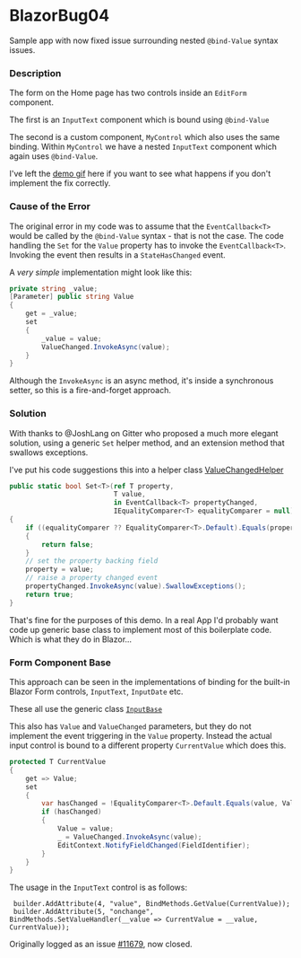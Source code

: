 # BlazorBug04
Sample app with now fixed issue surrounding nested `@bind-Value` syntax issues.

### Description

The form on the Home page has two controls inside an `EditForm` component.

The first is an `InputText` component which is bound using `@bind-Value`

The second is a custom component, `MyControl` which also uses the same binding.
Within `MyControl` we have a nested `InputText` component which again uses
`@bind-Value`.

I've left the [demo gif](BlazorBug04.gif) here if you want to see what happens if
you don't implement the fix correctly.


### Cause of the Error

The original error in my code was to assume that the `EventCallback<T>` would be 
called by the `@bind-Value` syntax - that is not the case. The code handling the 
`Set` for the `Value` property has to invoke the `EventCallback<T>`. Invoking 
the event then results in a `StateHasChanged` event.

A *very simple* implementation might look like this:
```cs
private string _value;
[Parameter] public string Value
{
    get = _value;
    set 
    {
        _value = value;
        ValueChanged.InvokeAsync(value);
    }
}
```
Although the `InvokeAsync` is an async method, it's inside a synchronous setter, so this is 
a fire-and-forget approach.

### Solution

With thanks to @JoshLang on Gitter who proposed a much more elegant solution, using a generic `Set` 
helper method, and an extension method that swallows exceptions. 

I've put his code suggestions this into a helper class [ValueChangedHelper](https://github.com/conficient/BlazorBug04/blob/master/BlazorBug04/Shared/ValueChangedHelper.cs)
```cs
public static bool Set<T>(ref T property,
                          T value,
                          in EventCallback<T> propertyChanged,
                          IEqualityComparer<T> equalityComparer = null)
{
    if ((equalityComparer ?? EqualityComparer<T>.Default).Equals(property, value))
    {
        return false;
    }
    // set the property backing field
    property = value;
    // raise a property changed event
    propertyChanged.InvokeAsync(value).SwallowExceptions();
    return true;
}
```
That's fine for the purposes of this demo. In a real App I'd probably want 
code up generic base class to implement most of this boilerplate code. Which 
is what they do in Blazor... 

### Form Component Base

This approach can be seen in the implementations of binding for the built-in
Blazor Form controls, `InputText`, `InputDate` etc.

These all use the generic class [`InputBase`](https://github.com/aspnet/AspNetCore/blob/master/src/Components/Components/src/Forms/InputComponents/InputBase.cs)

This also has `Value` and `ValueChanged` parameters, but they do not implement the 
event triggering in the `Value` property. Instead the actual input control is bound
to a different property `CurrentValue` which does this. 
```cs
protected T CurrentValue 
{ 
    get => Value; 
    set 
    { 
        var hasChanged = !EqualityComparer<T>.Default.Equals(value, Value); 
        if (hasChanged) 
        { 
            Value = value; 
            _ = ValueChanged.InvokeAsync(value); 
            EditContext.NotifyFieldChanged(FieldIdentifier); 
        } 
    } 
} 
```
The usage in the `InputText` control is as follows:
```
 builder.AddAttribute(4, "value", BindMethods.GetValue(CurrentValue));
 builder.AddAttribute(5, "onchange", BindMethods.SetValueHandler(__value => CurrentValue = __value, CurrentValue));
```


Originally logged as an issue [#11679](https://github.com/aspnet/AspNetCore/issues/11679), now closed.
